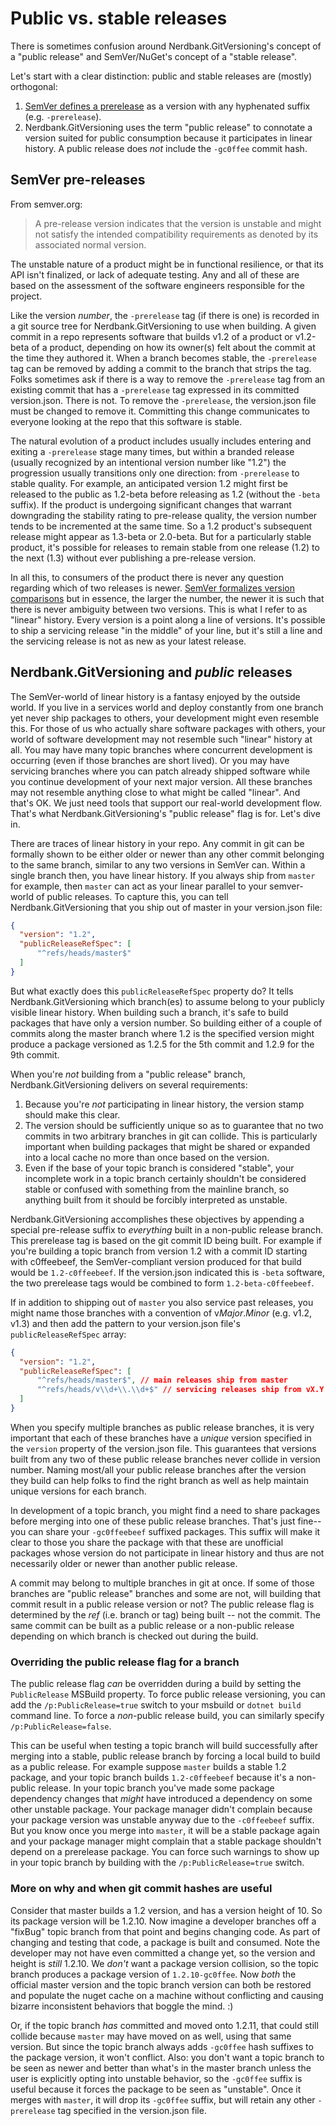# Public vs. stable releases

There is sometimes confusion around Nerdbank.GitVersioning's concept of a "public release"
and SemVer/NuGet's concept of a "stable release".

Let's start with a clear distinction: public and stable releases are (mostly) orthogonal:

1. [SemVer defines a prerelease](https://semver.org/#spec-item-9) as a version with any hyphenated suffix (e.g. `-prerelease`).
1. Nerdbank.GitVersioning uses the term "public release" to connotate a version suited for public consumption because it participates in linear history. A public release does *not* include the `-gc0ffee` commit hash.

## SemVer pre-releases

From semver.org:

> A pre-release version indicates that the version is unstable and might not satisfy the intended compatibility requirements as denoted by its associated normal version.

The unstable nature of a product might be in functional resilience, or that its API isn't finalized, or lack of adequate testing.
Any and all of these are based on the assessment of the software engineers responsible for the project.

Like the version *number*, the `-prerelease` tag (if there is one) is recorded in a git source tree for Nerdbank.GitVersioning to use when building.
A given commit in a repo represents software that builds v1.2 of a product or v1.2-beta of a product, depending on how its owner(s) felt about the commit at the time they authored it.
When a branch becomes stable, the `-prerelease` tag can be removed by adding a commit to the branch that strips the tag.
Folks sometimes ask if there is a way to remove the `-prerelease` tag from an existing commit that has a `-prerelease` tag expressed in its committed version.json. There is not.
To remove the `-prerelease`, the version.json file must be changed to remove it.
Committing this change communicates to everyone looking at the repo that this software is stable.

The natural evolution of a product includes usually includes entering and exiting a `-prerelease` stage many times, but within a branded release (usually recognized by an intentional version number like "1.2") the progression usually transitions only one direction: from `-prerelease` to stable quality.
For example, an anticipated version 1.2 might first be released to the public as 1.2-beta before releasing as 1.2 (without the `-beta` suffix).
If the product is undergoing significant changes that warrant downgrading the stability rating to pre-release quality, the version number tends to be incremented at the same time.
So a 1.2 product's subsequent release might appear as 1.3-beta or 2.0-beta.
But for a particularly stable product, it's possible for releases to remain stable from one release (1.2) to the next (1.3) without ever publishing a pre-release version.

In all this, to consumers of the product there is never any question regarding which of two releases is newer.
[SemVer formalizes version comparisons](https://semver.org/#spec-item-11) but in essence, the larger the number, the newer it is such that there is never ambiguity between two versions.
This is what I refer to as "linear" history.
Every version is a point along a line of versions.
It's possible to ship a servicing release "in the middle" of your line, but it's still a line and the servicing release is not as new as your latest release.

## Nerdbank.GitVersioning and *public* releases

The SemVer-world of linear history is a fantasy enjoyed by the outside world.
If you live in a services world and deploy constantly from one branch yet never ship packages to others, your development might even resemble this.
For those of us who actually share software packages with others, your world of software development may not resemble such "linear" history at all.
You may have many topic branches where concurrent development is occurring (even if those branches are short lived).
Or you may have servicing branches where you can patch already shipped software while you continue development of your next major version.
All these branches may not resemble anything close to what might be called "linear".
And that's OK. We just need tools that support our real-world development flow.
That's what Nerdbank.GitVersioning's "public release" flag is for. Let's dive in.

There are traces of linear history in your repo.
Any commit in git can be formally shown to be either older or newer than any other commit belonging to the same branch, similar to any two versions in SemVer can.
Within a single branch then, you have linear history.
If you always ship from `master` for example, then `master` can act as your linear parallel to your semver-world of public releases.
To capture this, you can tell Nerdbank.GitVersioning that you ship out of master in your version.json file:

```json
{
  "version": "1.2",
  "publicReleaseRefSpec": [
      "^refs/heads/master$"
  ]
}
```

But what exactly does this `publicReleaseRefSpec` property do?
It tells Nerdbank.GitVersioning which branch(es) to assume belong to your publicly visible linear history.
When building such a branch, it's safe to build packages that have only a version number.
So building either of a couple of commits along the master branch where 1.2 is the specified version might produce a package versioned as 1.2.5 for the 5th commit and 1.2.9 for the 9th commit.

When you're *not* building from a "public release" branch, Nerdbank.GitVersioning delivers on several requirements:

1. Because you're *not* participating in linear history, the version stamp should make this clear.
1. The version should be sufficiently unique so as to guarantee that no two commits in two arbitrary branches in git can collide. This is particularly important when building packages that might be shared or expanded into a local cache no more than once based on the version.
1. Even if the base of your topic branch is considered "stable", your incomplete work in a topic branch certainly shouldn't be considered stable or confused with something from the mainline branch, so anything built from it should be forcibly interpreted as unstable.

Nerdbank.GitVersioning accomplishes these objectives by appending a special pre-release suffix to _everything_ built in a non-public release branch. This prerelease tag is based on the git commit ID being built.
For example if you're building a topic branch from version 1.2 with a commit ID starting with c0ffeebeef, the SemVer-compliant version produced for that build would be `1.2-c0ffeebeef`. If the version.json indicated this is `-beta` software, the two prerelease tags would be combined to form `1.2-beta-c0ffeebeef`.

If in addition to shipping out of `master` you also service past releases, you might name those branches with a convention of v*Major*.*Minor* (e.g. v1.2, v1.3) and then add the pattern to your version.json file's `publicReleaseRefSpec` array:

```json
{
  "version": "1.2",
  "publicReleaseRefSpec": [
      "^refs/heads/master$", // main releases ship from master
      "^refs/heads/v\\d+\\.\\d+$" // servicing releases ship from vX.Y branches
  ]
}
```

When you specify multiple branches as public release branches, it is very important that each of these branches have a *unique* version specified in the `version` property of the version.json file.
This guarantees that versions built from any two of these public release branches never collide in version number.
Naming most/all your public release branches after the version they build can help folks to find the right branch as well as help maintain unique versions for each branch.

In development of a topic branch, you might find a need to share packages before merging into one of these public release branches.
That's just fine--you can share your `-gc0ffeebeef` suffixed packages.
This suffix will make it clear to those you share the package with that these are unofficial packages whose version do not participate in linear history and thus are not necessarily older or newer than another public release.

A commit may belong to multiple branches in git at once.
If some of those branches are "public release" branches and some are not, will building that commit result in a public release version or not?
The public release flag is determined by the *ref* (i.e. branch or tag) being built -- not the commit.
The same commit can be built as a public release or a non-public release depending on which branch is checked out during the build.

### Overriding the public release flag for a branch

The public release flag *can* be overridden during a build by setting the `PublicRelease` MSBuild property.
To force public release versioning, you can add the `/p:PublicRelease=true` switch to your msbuild or `dotnet build` command line.
To force a *non*-public release build, you can similarly specify `/p:PublicRelease=false`.

This can be useful when testing a topic branch will build successfully after merging into a stable, public release branch by forcing a local build to build as a public release.
For example suppose `master` builds a stable 1.2 package, and your topic branch builds `1.2-c0ffeebeef` because it's a non-public release.
In your topic branch you've made some package dependency changes that *might* have introduced a dependency on some other unstable package.
Your package manager didn't complain because your package version was unstable anyway due to the `-c0ffeebeef` suffix.
But you know once you merge into `master`, it will be a stable package again and your package manager might complain that a stable package shouldn't depend on a prerelease package.
You can force such warnings to show up in your topic branch by building with the `/p:PublicRelease=true` switch.

### More on why and when git commit hashes are useful

Consider that master builds a 1.2 version, and has a version height of 10. So its package version will be 1.2.10. Now imagine a developer branches off a "fixBug" topic branch from that point and begins changing code. As part of changing and testing that code, a package is built and consumed. Note the developer may not have even committed a change yet, so the version and height is *still* 1.2.10. We *don't* want a package version collision, so the topic branch produces a package version of `1.2.10-gc0ffee`. Now *both* the official master version and the topic branch version can both be restored and populate the nuget cache on a machine without conflicting and causing bizarre inconsistent behaviors that boggle the mind. :)

Or, if the topic branch *has* committed and moved onto 1.2.11, that could still collide because `master` may have moved on as well, using that same version. But since the topic branch always adds `-gc0ffee` hash suffixes to the package version, it won't conflict.
Also: you don't want a topic branch to be seen as newer and better than what's in the master branch unless the user is explicitly opting into unstable behavior, so the `-gc0ffee` suffix is useful because it forces the package to be seen as "unstable". Once it merges with `master`, it will drop its `-gc0ffee` suffix, but will retain any other `-prerelease` tag specified in the version.json file.
